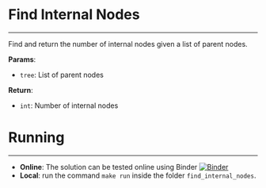 # Find Internal Nodes
___
Find and return the number of internal nodes given a list of parent nodes.

**Params**:
* `tree`: List of parent nodes

**Return**:
* `int`: Number of internal nodes


# Running
___
* **Online**: The solution can be tested online using Binder [![Binder](https://mybinder.org/badge_logo.svg)](https://mybinder.org/v2/gh/vitorsanto/Challenges/master?labpath=find_internal_nodes%2Ffind_internal_nodes.ipynb)
* **Local**: run the command `make run` inside the folder `find_internal_nodes`.
